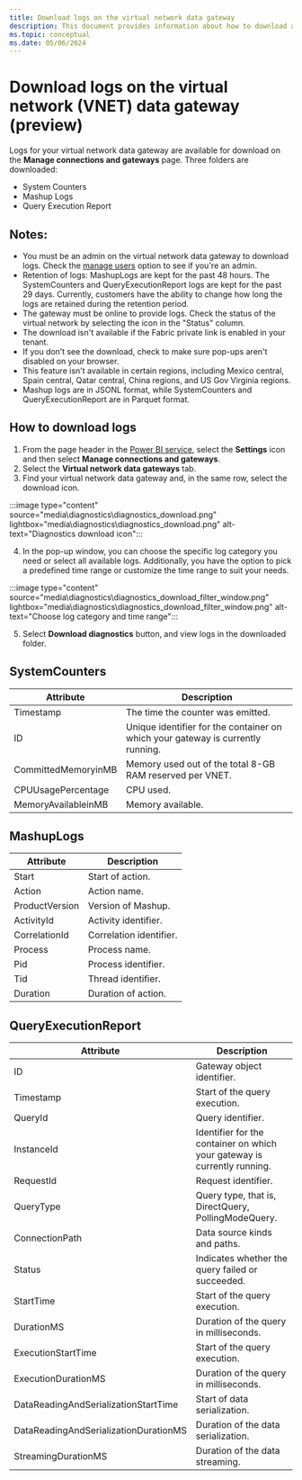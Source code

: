 ```yaml
---
title: Download logs on the virtual network data gateway
description: This document provides information about how to download and interpret virtual network (VNet) data gateways logs.
ms.topic: conceptual
ms.date: 05/06/2024
---
```


# Download logs on the virtual network (VNET) data gateway (preview)

Logs for your virtual network data gateway are available for download on the **Manage connections and gateways** page. Three folders are downloaded:

- System Counters
- Mashup Logs
- Query Execution Report

## Notes:

- You must be an admin on the virtual network data gateway to download logs. Check the [manage users](manage-data-gateways.md) option to see if you're an admin.
- Retention of logs: MashupLogs are kept for the past 48 hours. The SystemCounters and QueryExecutionReport logs are kept for the past 29 days. Currently, customers have the ability to change how long the logs are retained during the retention period.
- The gateway must be online to provide logs. Check the status of the virtual network by selecting the icon in the "Status" column. 
- The download isn't available if the Fabric private link is enabled in your tenant.
- If you don’t see the download, check to make sure pop-ups aren't disabled on your browser.
- This feature isn't available in certain regions, including Mexico central, Spain central, Qatar central, China regions, and US Gov Virginia regions.
- Mashup logs are in JSONL format, while SystemCounters and QueryExecutionReport are in Parquet format.

## How to download logs

1. From the page header in the [Power BI service](https://app.powerbi.com), select the **Settings** icon and then select **Manage connections and gateways**.
2. Select the **Virtual network data gateways** tab.
3. Find your virtual network data gateway and, in the same row, select the download icon.

:::image type="content" source="media\diagnostics\diagnostics_download.png" lightbox="media\diagnostics\diagnostics_download.png" alt-text="Diagnostics download icon":::

4. In the pop-up window, you can choose the specific log category you need or select all available logs. Additionally, you have the option to pick a predefined time range or customize the time range to suit your needs.

:::image type="content" source="media\diagnostics\diagnostics_download_filter_window.png" lightbox="media\diagnostics\diagnostics_download_filter_window.png" alt-text="Choose log category and time range":::

5. Select **Download diagnostics** button, and view logs in the downloaded folder.

## SystemCounters

| Attribute | Description |
| --- | --- |
| Timestamp | The time the counter was emitted. |
| ID | Unique identifier for the container on which your gateway is currently running. |
| CommittedMemoryinMB | Memory used out of the total 8-GB RAM reserved per VNET. |
| CPUUsagePercentage | CPU used. |
| MemoryAvailableinMB | Memory available. |

## MashupLogs

| Attribute | Description |
| --- | --- |
| Start | Start of action. |
| Action | Action name. |
| ProductVersion | Version of Mashup. |
| ActivityId | Activity identifier. |
| CorrelationId | Correlation identifier. |
| Process | Process name. |
| Pid | Process identifier. |
| Tid | Thread identifier. |
| Duration | Duration of action. |

## QueryExecutionReport

| Attribute | Description |
| --- | --- |
| ID | Gateway object identifier. |
| Timestamp | Start of the query execution. |
| QueryId | Query identifier. |
| InstanceId | Identifier for the container on which your gateway is currently running. |
| RequestId | Request identifier. |
| QueryType | Query type, that is, DirectQuery, PollingModeQuery. |
| ConnectionPath | Data source kinds and paths. |
| Status | Indicates whether the query failed or succeeded. |
| StartTime | Start of the query execution. |
| DurationMS | Duration of the query in milliseconds. |
| ExecutionStartTime | Start of the query execution. |
| ExecutionDurationMS | Duration of the query in milliseconds. |
| DataReadingAndSerializationStartTime | Start of data serialization. |
| DataReadingAndSerializationDurationMS | Duration of the data serialization. |
| StreamingDurationMS | Duration of the data streaming. |
